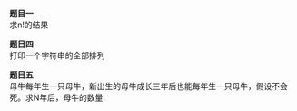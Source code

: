 **题目一**
\
求n!的结果

**题目四**
\
打印一个字符串的全部排列

**题目五**
\
母牛每年生一只母牛，新出生的母牛成长三年后也能每年生一只母牛，假设不会死。求N年后，母牛的数量.